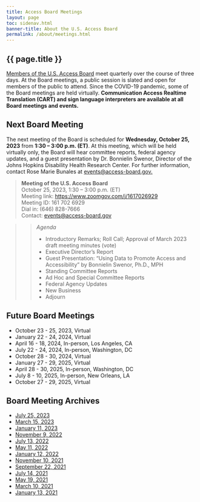 ```yaml
---
title: Access Board Meetings
layout: page
toc: sidenav.html
banner-title: About the U.S. Access Board
permalink: /about/meetings.html
---
```


## {{ page.title }}

[Members of the U.S. Access Board](https://www.access-board.gov/about/board-members/) meet quarterly over the course of three days. At the Board meetings, a public session is slated and open for members of the public to attend. Since the COVID-19 pandemic, some of the Board meetings are held virtually. **Communication Access Realtime Translation (CART) and sign language interpreters are available at all Board meetings and events.** 

## Next Board Meeting

The next meeting of the Board is scheduled for **Wednesday, October 25, 2023** from **1:30 – 3:00 p.m. (ET)**.  At this meeting, which will be held virtually only, the Board will hear committee reports, federal agency updates, and a guest presentation by Dr. Bonnielin Swenor, Director of the Johns Hopkins Disability Health Research Center. For further information, contact Rose Marie Bunales at [events@access-board.gov.](mailto:events@access-board.gov)  

> **Meeting of the U.S. Access Board**  \
> October 25, 2023, 1:30 – 3:00 p.m. (ET) \
> Meeting link: <https://www.zoomgov.com/j/1617026929> \
> Meeting ID: 161 702 6929 \
> Dial in: (646) 828-7666  \
> Contact: [events@access-board.gov](mailto:events@access-board.gov) 

>> *Agenda*   
>> * Introductory Remarks; Roll Call; Approval of March 2023 draft meeting minutes (vote) 
>> * Executive Director’s Report 
>> * Guest Presentation: “Using Data to Promote Access and Accessibility” by Bonnielin Swenor, Ph.D., MPH 
>> * Standing Committee Reports 
>> * Ad Hoc and Special Committee Reports 
>> * Federal Agency Updates 
>> * New Business 
>> * Adjourn

## Future Board Meetings

- October 23 - 25, 2023, Virtual
- January 22 - 24, 2024, Virtual
- April 16 - 18, 2024, In-person, Los Angeles, CA
- July 22 - 24, 2024, In-person, Washington, DC
- October 28 - 30, 2024, Virtual
- January 27 - 29, 2025, Virtual
- April 28 - 30, 2025, In-person, Washington, DC
- July 8 - 10, 2025, In-person, New Orleans, LA
- October 27 - 29, 2025, Virtual

## Board Meeting Archives

- [July 25, 2023](https://www.youtube.com/embed/LUgAv8c_HzY)
- [March 15, 2023](https://www.youtube.com/watch?v=Hd619gImSQY) 
- [January 11, 2023](https://www.youtube.com/watch?v=SjPeYA4Lfi8)
- [November 9, 2022](https://www.youtube.com/watch?v=kL4IKkiOLHA)
- [July 13, 2022](https://www.youtube.com/watch?v=Mth5VLrWkr0)
- [May 11, 2022](https://www.youtube.com/watch?v=YEzOVtpOGaY)
- [January 12, 2022](https://www.youtube.com/watch?v=gJAbbPOILCg)
- [November 10, 2021](https://www.youtube.com/watch?v=mDKLJurVTcY)
- [September 22, 2021](https://www.youtube.com/watch?v=VBJBi-DQRRk)
- [July 14, 2021](https://www.youtube.com/watch?v=078ZOzcZaSs)
- [May 19, 2021](https://www.youtube.com/watch?v=-0YkBZZEoss)
- [March 10, 2021](https://www.youtube.com/watch?v=xI1j1V1SyjE)
- [January 13, 2021](https://www.youtube.com/watch?v=rR9RfhvM2sU&t=859s)
